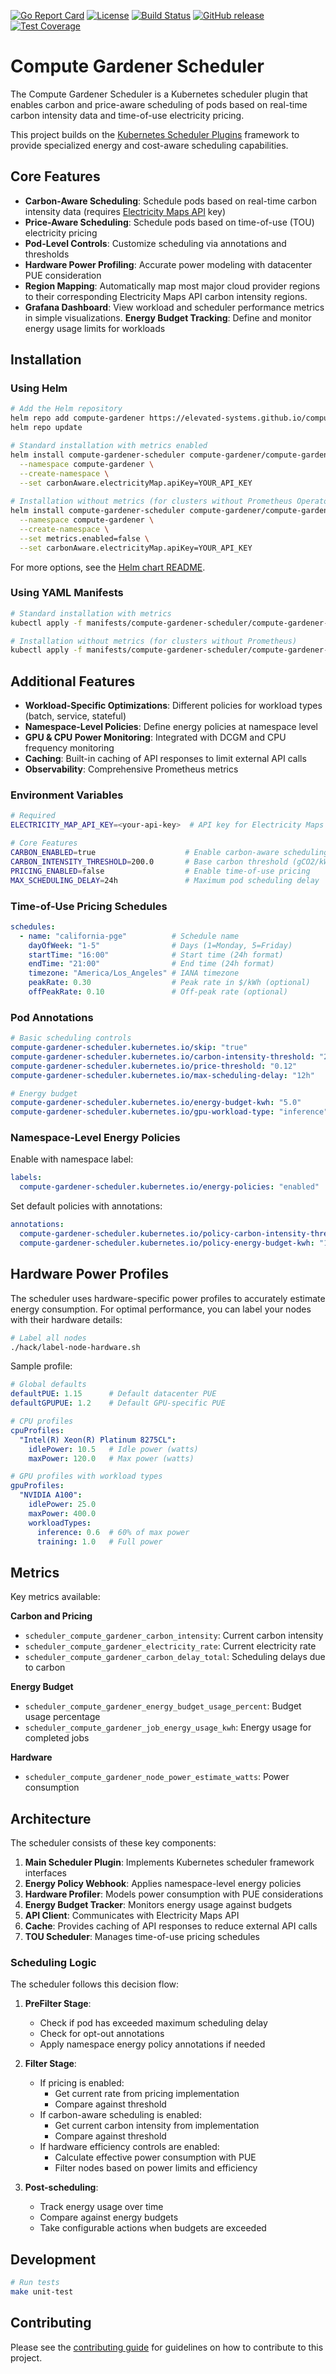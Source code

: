 [![Go Report Card](https://goreportcard.com/badge/github.com/elevated-systems/compute-gardener-scheduler)](https://goreportcard.com/report/github.com/elevated-systems/compute-gardener-scheduler) [![License](https://img.shields.io/badge/License-Apache%202.0-blue.svg)](https://github.com/elevated-systems/compute-gardener-scheduler/blob/master/LICENSE) [![Build Status](https://github.com/elevated-systems/compute-gardener-scheduler/workflows/Release%20Charts/badge.svg)](https://github.com/elevated-systems/compute-gardener-scheduler/actions/workflows/release-charts.yml) [![GitHub release](https://img.shields.io/github/release/elevated-systems/compute-gardener-scheduler/all.svg?style=flat)](https://github.com/elevated-systems/compute-gardener-scheduler/releases) [![Test Coverage](https://byob.yarr.is/elevated-systems/compute-gardener-scheduler/coverage)](https://github.com/elevated-systems/compute-gardener-scheduler/actions/workflows/test.yml)

# Compute Gardener Scheduler

The Compute Gardener Scheduler is a Kubernetes scheduler plugin that enables carbon and price-aware scheduling of pods based on real-time carbon intensity data and time-of-use electricity pricing.

This project builds on the [Kubernetes Scheduler Plugins](https://github.com/kubernetes-sigs/scheduler-plugins) framework to provide specialized energy and cost-aware scheduling capabilities.

## Core Features

- **Carbon-Aware Scheduling**: Schedule pods based on real-time carbon intensity data (requires [Electricity Maps API](https://api-portal.electricitymaps.com/) key)
- **Price-Aware Scheduling**: Schedule pods based on time-of-use (TOU) electricity pricing
- **Pod-Level Controls**: Customize scheduling via annotations and thresholds
- **Hardware Power Profiling**: Accurate power modeling with datacenter PUE consideration
- **Region Mapping**: Automatically map most major cloud provider regions to their corresponding Electricity Maps API carbon intensity regions.
- **Grafana Dashboard**: View workload and scheduler performance metrics in simple visualizations.
 **Energy Budget Tracking**: Define and monitor energy usage limits for workloads

## Installation

### Using Helm

```bash
# Add the Helm repository
helm repo add compute-gardener https://elevated-systems.github.io/compute-gardener-scheduler
helm repo update

# Standard installation with metrics enabled
helm install compute-gardener-scheduler compute-gardener/compute-gardener-scheduler \
  --namespace compute-gardener \
  --create-namespace \
  --set carbonAware.electricityMap.apiKey=YOUR_API_KEY
  
# Installation without metrics (for clusters without Prometheus Operator)
helm install compute-gardener-scheduler compute-gardener/compute-gardener-scheduler \
  --namespace compute-gardener \
  --create-namespace \
  --set metrics.enabled=false \
  --set carbonAware.electricityMap.apiKey=YOUR_API_KEY
```

For more options, see the [Helm chart README](manifests/install/charts/compute-gardener-scheduler/README.md).

### Using YAML Manifests

```bash
# Standard installation with metrics
kubectl apply -f manifests/compute-gardener-scheduler/compute-gardener-scheduler.yaml

# Installation without metrics (for clusters without Prometheus)
kubectl apply -f manifests/compute-gardener-scheduler/compute-gardener-scheduler-no-metrics.yaml
```

## Additional Features

- **Workload-Specific Optimizations**: Different policies for workload types (batch, service, stateful)
- **Namespace-Level Policies**: Define energy policies at namespace level
- **GPU & CPU Power Monitoring**: Integrated with DCGM and CPU frequency monitoring
- **Caching**: Built-in caching of API responses to limit external API calls
- **Observability**: Comprehensive Prometheus metrics

### Environment Variables

```bash
# Required
ELECTRICITY_MAP_API_KEY=<your-api-key>  # API key for Electricity Maps API

# Core Features
CARBON_ENABLED=true                    # Enable carbon-aware scheduling
CARBON_INTENSITY_THRESHOLD=200.0       # Base carbon threshold (gCO2/kWh)
PRICING_ENABLED=false                  # Enable time-of-use pricing
MAX_SCHEDULING_DELAY=24h               # Maximum pod scheduling delay
```

### Time-of-Use Pricing Schedules

```yaml
schedules:
  - name: "california-pge"          # Schedule name
    dayOfWeek: "1-5"                # Days (1=Monday, 5=Friday)
    startTime: "16:00"              # Start time (24h format)
    endTime: "21:00"                # End time (24h format)
    timezone: "America/Los_Angeles" # IANA timezone
    peakRate: 0.30                  # Peak rate in $/kWh (optional)
    offPeakRate: 0.10               # Off-peak rate (optional)
```

### Pod Annotations

```yaml
# Basic scheduling controls
compute-gardener-scheduler.kubernetes.io/skip: "true"                      # Opt out
compute-gardener-scheduler.kubernetes.io/carbon-intensity-threshold: "250.0" # Custom threshold
compute-gardener-scheduler.kubernetes.io/price-threshold: "0.12"           # Custom price threshold
compute-gardener-scheduler.kubernetes.io/max-scheduling-delay: "12h"       # Custom delay

# Energy budget
compute-gardener-scheduler.kubernetes.io/energy-budget-kwh: "5.0"          # Energy budget in kWh
compute-gardener-scheduler.kubernetes.io/gpu-workload-type: "inference"    # GPU workload type
```

### Namespace-Level Energy Policies

Enable with namespace label:

```yaml
labels:
  compute-gardener-scheduler.kubernetes.io/energy-policies: "enabled"
```

Set default policies with annotations:

```yaml
annotations:
  compute-gardener-scheduler.kubernetes.io/policy-carbon-intensity-threshold: "200"
  compute-gardener-scheduler.kubernetes.io/policy-energy-budget-kwh: "10"
```

## Hardware Power Profiles

The scheduler uses hardware-specific power profiles to accurately estimate energy consumption. For optimal performance, you can label your nodes with their hardware details:

```bash
# Label all nodes
./hack/label-node-hardware.sh
```

Sample profile:

```yaml
# Global defaults 
defaultPUE: 1.15      # Default datacenter PUE
defaultGPUPUE: 1.2    # Default GPU-specific PUE

# CPU profiles
cpuProfiles:
  "Intel(R) Xeon(R) Platinum 8275CL":
    idlePower: 10.5   # Idle power (watts)
    maxPower: 120.0   # Max power (watts)

# GPU profiles with workload types
gpuProfiles:
  "NVIDIA A100":
    idlePower: 25.0
    maxPower: 400.0
    workloadTypes:
      inference: 0.6  # 60% of max power
      training: 1.0   # Full power
```

## Metrics

Key metrics available:

**Carbon and Pricing**
- `scheduler_compute_gardener_carbon_intensity`: Current carbon intensity
- `scheduler_compute_gardener_electricity_rate`: Current electricity rate
- `scheduler_compute_gardener_carbon_delay_total`: Scheduling delays due to carbon

**Energy Budget**
- `scheduler_compute_gardener_energy_budget_usage_percent`: Budget usage percentage
- `scheduler_compute_gardener_job_energy_usage_kwh`: Energy usage for completed jobs

**Hardware**
- `scheduler_compute_gardener_node_power_estimate_watts`: Power consumption

## Architecture

The scheduler consists of these key components:

1. **Main Scheduler Plugin**: Implements Kubernetes scheduler framework interfaces
2. **Energy Policy Webhook**: Applies namespace-level energy policies
3. **Hardware Profiler**: Models power consumption with PUE considerations
4. **Energy Budget Tracker**: Monitors energy usage against budgets
5. **API Client**: Communicates with Electricity Maps API
6. **Cache**: Provides caching of API responses to reduce external API calls
7. **TOU Scheduler**: Manages time-of-use pricing schedules

### Scheduling Logic

The scheduler follows this decision flow:

1. **PreFilter Stage**: 
   - Check if pod has exceeded maximum scheduling delay
   - Check for opt-out annotations
   - Apply namespace energy policy annotations if needed

2. **Filter Stage**:
   - If pricing is enabled:
     - Get current rate from pricing implementation
     - Compare against threshold
   - If carbon-aware scheduling is enabled:
     - Get current carbon intensity from implementation
     - Compare against threshold
   - If hardware efficiency controls are enabled:
     - Calculate effective power consumption with PUE
     - Filter nodes based on power limits and efficiency

3. **Post-scheduling**:
   - Track energy usage over time
   - Compare against energy budgets
   - Take configurable actions when budgets are exceeded

## Development

```bash
# Run tests
make unit-test
```

## Contributing

Please see the [contributing guide](CONTRIBUTING.md) for guidelines on how to contribute to this project.